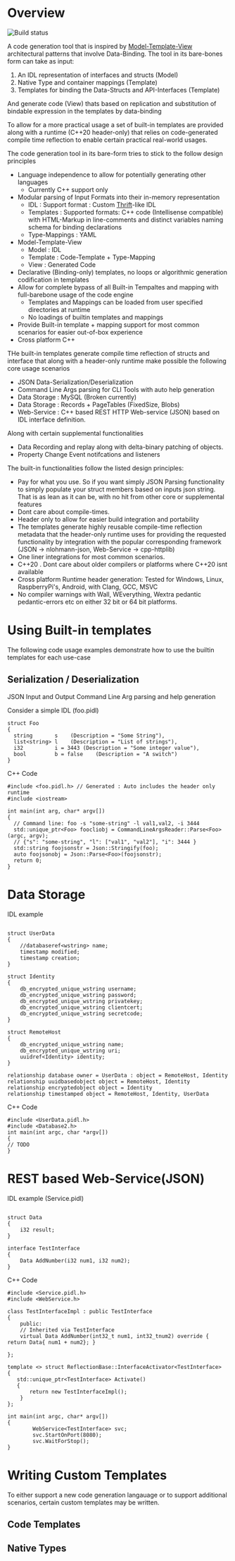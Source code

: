 # Overview

![Build status](https://dev.azure.com/ankurverma0037/ankurverma/_apis/build/status/ankurverma85.stencil)

A code generation tool that is inspired by [Model-Template-View](https://en.wikipedia.org/wiki/Model%E2%80%93view%E2%80%93viewmodel) architectural patterns that involve Data-Binding.
The tool in its bare-bones form can take as input: 
1. An IDL representation of interfaces and structs (Model)
2. Native Type and container mappings (Template)
3. Templates for binding the Data-Structs and API-Interfaces (Template)

And generate code (View) thats based on replication and substitution of bindable expression in the templates by data-binding

To allow for a more practical usage a set of built-in templates are provided along with a runtime (C++20 header-only) that relies on code-generated compile time reflection to enable certain practical real-world usages.

The code generation tool in its bare-form tries to stick to the follow design principles
* Language independence to allow for potentially generating other languages
  - Currently C++ support only 
* Modular parsing of Input Formats into their in-memory representation 
  - IDL : Support format : Custom [Thrift](https://en.wikipedia.org/wiki/Apache_Thrift)-like IDL 
  - Templates : Supported formats: C++ code (Intellisense compatible) with HTML-Markup in line-comments and distinct variables naming schema for binding declarations
  - Type-Mappings : YAML
* Model-Template-View 
  - Model : IDL 
  - Template : Code-Template + Type-Mapping
  - View : Generated Code
* Declarative (Binding-only) templates, no loops or algorithmic generation codification in templates
* Allow for complete bypass of all Built-in Tempaltes and mapping with full-barebone usage of the code engine
  - Templates and Mappings can be loaded from user specified directories at runtime
  - No loadings of builtin templates and mappings
* Provide Built-in template + mapping support for most common scenarios for easier out-of-box experience
* Cross platform C++

THe built-in templates generate compile time reflection of structs and interface that along with a header-only runtime make possible the following core usage scenarios 

* JSON Data-Serialization/Deserialization
* Command Line Args parsing for CLI Tools with auto help generation
* Data Storage : MySQL (Broken currently)
* Data Storage : Records + PageTables (FixedSize, Blobs)
* Web-Service : C++ based REST HTTP Web-service (JSON) based on IDL interface definition. 

Along with certain supplemental functionalities
* Data Recording and replay along with delta-binary patching of objects.
* Property Change Event notifcations and listeners

The built-in functionalities follow the listed design principles: 

* Pay for what you use. So if you want simply JSON Parsing functionality to simply populate your struct members based on inputs json string. That is as lean as it can be, with no hit from other core or supplemental features
* Dont care about compile-times. 
* Header only to allow for easier build integration and portability
* The templates generate highly reusable compile-time reflection metadata that the header-only runtime uses for providing the requested functionality by integration with the popular corresponding framework (JSON -> nlohmann-json, Web-Service -> cpp-httplib) 
* One liner integrations for most common scenarios.
* C++20 . Dont care about older compilers or platforms where C++20 isnt available
* Cross platform Runtime header generation: Tested for Windows, Linux, RaspberryPi's, Android, with Clang, GCC, MSVC
* No compiler warnings with Wall, WEverything, Wextra pedantic pedantic-errors etc on either 32 bit or 64 bit platforms.

# Using Built-in templates

The following code usage examples demonstrate how to use the builtin templates for each use-case

## Serialization / Deserialization

JSON Input and Output
Command Line Arg parsing and help generation

Consider a simple IDL (foo.pidl)

```
struct Foo 
{
  string       s	(Description = "Some String"),
  list<string> l	(Description = "List of strings"),
  i32          i = 3443	(Description = "Some integer value"),
  bool         b = false	(Description = "A switch")
}
```
C++ Code
```
#include <foo.pidl.h> // Generated : Auto includes the header only runtime
#include <iostream>

int main(int arg, char* argv[])
{
  // Command line: foo -s "some-string" -l val1,val2, -i 3444
  std::unique_ptr<Foo> foocliobj = CommandLineArgsReader::Parse<Foo>(argc, argv);
  // {"s": "some-string", "l": ["val1", "val2"], "i": 3444 }
  std::string foojsonstr = Json::Stringify(foo);
  auto foojsonobj = Json::Parse<Foo>(foojsonstr);
  return 0;
}

```

# Data Storage

IDL example
```

struct UserData
{
    //databaseref<wstring> name;
    timestamp modified;
    timestamp creation;
}

struct Identity
{
    db_encrypted_unique_wstring username;
    db_encrypted_unique_wstring password;
    db_encrypted_unique_wstring privatekey;
    db_encrypted_unique_wstring clientcert;
    db_encrypted_unique_wstring secretcode;
}

struct RemoteHost
{
    db_encrypted_unique_wstring name;
    db_encrypted_unique_wstring uri;
    uuidref<Identity> identity;
}

relationship database owner = UserData : object = RemoteHost, Identity
relationship uuidbasedobject object = RemoteHost, Identity
relationship encryptedobject object = Identity
relationship timestamped object = RemoteHost, Identity, UserData
```
C++ Code
```
#include <UserData.pidl.h>
#include <Database2.h>
int main(int argc, char *argv[])
{
// TODO
}
```

# REST based Web-Service(JSON)
IDL example (Service.pidl)
```

struct Data
{
	i32 result;
}

interface TestInterface
{
	Data AddNumber(i32 num1, i32 num2);
}

```
C++ Code
```
#include <Service.pidl.h>
#include <WebService.h>

class TestInterfaceImpl : public TestInterface
{
    public:
    // Inherited via TestInterface
    virtual Data AddNumber(int32_t num1, int32_tnum2) override { return Data{ num1 + num2}; }

};

template <> struct ReflectionBase::InterfaceActivator<TestInterface>
{
   std::unique_ptr<TestInterface> Activate()
   {
       return new TestInterfaceImpl();
    }
};

int main(int argc, char* argv[])
{
        WebService<TestInterface> svc;
        svc.StartOnPort(8080);
        svc.WaitForStop();
}
```

# Writing Custom Templates
To either support a new code generation langauage or to support additional scenarios, certain custom templates may be written.

## Code Templates

## Native Types
